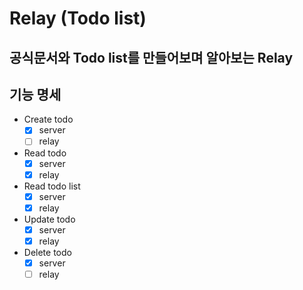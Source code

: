 # Relay (Todo list)
## 공식문서와 Todo list를 만들어보며 알아보는 Relay

## 기능 명세

- Create todo
    - [x]  server
    - [ ]  relay
- Read todo
    - [x]  server
    - [x]  relay
- Read todo list
    - [x]  server
    - [x]  relay
- Update todo
    - [x]  server
    - [x]  relay
- Delete todo
    - [x]  server
    - [ ]  relay
